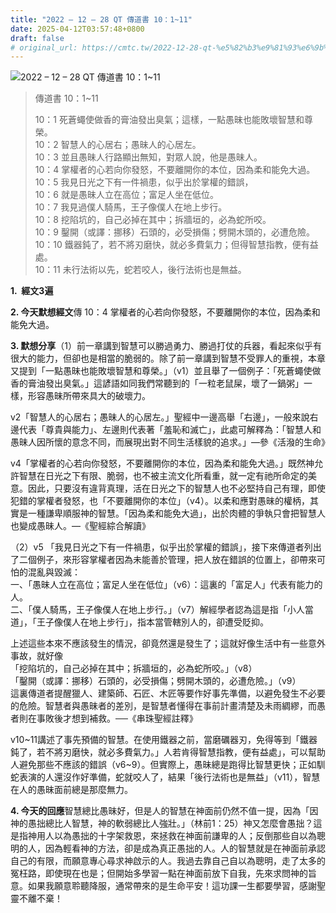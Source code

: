 ```yaml
---
title: "2022 – 12 – 28 QT 傳道書 10：1~11"
date: 2025-04-12T03:57:48+0800
draft: false
# original_url: https://cmtc.tw/2022-12-28-qt-%e5%82%b3%e9%81%93%e6%9b%b8-10%ef%bc%9a111
---
```


![2022 – 12 – 28 QT 傳道書 10：1\~11](/images/qt.jpg  "2022 – 12 – 28 QT 傳道書 10：1\~11")

> 傳道書 10：1\~11
>
> 10：1 死蒼蠅使做香的膏油發出臭氣；這樣，一點愚昧也能敗壞智慧和尊榮。  
> 10：2 智慧人的心居右；愚昧人的心居左。  
> 10：3 並且愚昧人行路顯出無知，對眾人說，他是愚昧人。  
> 10：4 掌權者的心若向你發怒，不要離開你的本位，因為柔和能免大過。  
> 10：5 我見日光之下有一件禍患，似乎出於掌權的錯誤，  
> 10：6 就是愚昧人立在高位；富足人坐在低位。  
> 10：7 我見過僕人騎馬，王子像僕人在地上步行。  
> 10：8 挖陷坑的，自己必掉在其中；拆牆垣的，必為蛇所咬。  
> 10：9 鑿開（或譯：挪移）石頭的，必受損傷；劈開木頭的，必遭危險。  
> 10：10 鐵器鈍了，若不將刃磨快，就必多費氣力；但得智慧指教，便有益處。  
> 10：11 未行法術以先，蛇若咬人，後行法術也是無益。

**1.  經文3遍**

**2. 今天默想經文**傳 10：4 掌權者的心若向你發怒，不要離開你的本位，因為柔和能免大過。

**3. 默想分享**（1）前一章講到智慧可以勝過勇力、勝過打仗的兵器，看起來似乎有很大的能力，但卻也是相當的脆弱的。除了前一章講到智慧不受罪人的重視，本章又提到「一點愚昧也能敗壞智慧和尊榮。」（v1）並且舉了一個例子：「死蒼蠅使做香的膏油發出臭氣。」這諺語如同我們常聽到的「一粒老鼠屎，壞了一鍋粥」一樣，形容愚昧所帶來具大的破壞力。

v2「智慧人的心居右；愚昧人的心居左。」聖經中一邊高舉「右邊」，一般來說右邊代表「尊貴與能力」、左邊則代表著「羞恥和滅亡」，此處可解釋為：「智慧人和愚昧人因所懷的意念不同，而展現出對不同生活樣貌的追求。」—參《活潑的生命》

v4「掌權者的心若向你發怒，不要離開你的本位，因為柔和能免大過。」既然神允許智慧在日光之下有限、脆弱，也不被主流文化所看重，就一定有祂所命定的美意。因此，只要沒有違背真理，活在日光之下的智慧人也不必堅持自己有理，即使犯錯的掌權者發怒，也「不要離開你的本位」（v4）。以柔和應對愚昧的權柄，其實是一種謙卑順服神的智慧。「因為柔和能免大過」，出於肉體的爭執只會把智慧人也變成愚昧人。—《聖經綜合解讀》

（2）v5 「我見日光之下有一件禍患，似乎出於掌權的錯誤」，接下來傳道者列出了二個例子，來形容掌權者因為未能善於管理，把人放在錯誤的位置上，卻帶來可怕的混亂與毀滅：  
一、「愚昧人立在高位；富足人坐在低位」（v6）：這裏的「富足人」代表有能力的人。  
二、「僕人騎馬，王子像僕人在地上步行。」（v7）解經學者認為這是指「小人當道」，「王子像僕人在地上步行」，指本當管轄別人的，卻遭受貶抑。

上述這些本來不應該發生的情況，卻竟然還是發生了；這就好像生活中有一些意外事故，就好像  
「挖陷坑的，自己必掉在其中；拆牆垣的，必為蛇所咬。」（v8）  
「鑿開（或譯：挪移）石頭的，必受損傷；劈開木頭的，必遭危險。」（v9）  
這裏傳道者提醒獵人、建築師、石匠、木匠等要作好事先準備，以避免發生不必要的危險。智慧者與愚昧者的差別，是智慧者懂得在事前計畫清楚及未雨綢繆，而愚者則在事敗後才想到補救。──《串珠聖經註釋》

v10\~11講述了事先預備的智慧。在使用鐵器之前，當磨礪器刃，免得等到「鐵器鈍了，若不將刃磨快，就必多費氣力。」人若肯得智慧指教，便有益處」，可以幫助人避免那些不應該的錯誤（v6\~9）。但實際上，愚昧總是跑得比智慧更快；正如馴蛇表演的人還沒作好準備，蛇就咬人了，結果「後行法術也是無益」（v11），智慧在人的愚昧面前總是那麼無力。

**4. 今天的回應**智慧總比愚昧好，但是人的智慧在神面前仍然不值一提，因為「因神的愚拙總比人智慧，神的軟弱總比人強壯。」（林前1：25）神又怎麼會愚拙？這是指神用人以為愚拙的十字架救恩，來拯救在神面前謙卑的人；反倒那些自以為聰明的人，因為輕看神的方法，卻是成為真正愚拙的人。人的智慧就是在神面前承認自己的有限，而願意專心尋求神啟示的人。我過去靠自己自以為聰明，走了太多的冤枉路，即使現在也是；但開始多學習一點在神面前放下自我，先來求問神的旨意。如果我願意聆聽降服，通常帶來的是生命平安！這功課一生都要學習，感謝聖靈不離不棄！
